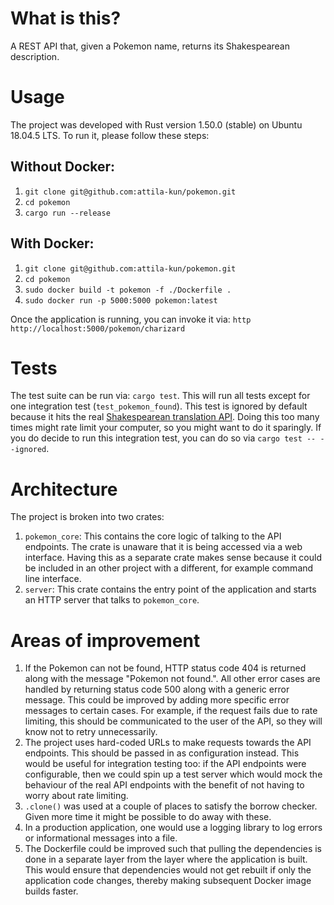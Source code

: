 # What is this?

A REST API that, given a Pokemon name, returns its Shakespearean description.

# Usage

The project was developed with Rust version 1.50.0 (stable) on Ubuntu 18.04.5 LTS. To run it, please follow these steps:

## Without Docker:

1. `git clone git@github.com:attila-kun/pokemon.git`
2. `cd pokemon`
3. `cargo run --release`

## With Docker:

1. `git clone git@github.com:attila-kun/pokemon.git`
2. `cd pokemon`
3. `sudo docker build -t pokemon -f ./Dockerfile .`
4. `sudo docker run -p 5000:5000 pokemon:latest`

Once the application is running, you can invoke it via: `http http://localhost:5000/pokemon/charizard`

# Tests

The test suite can be run via: `cargo test`. This will run all tests except for one integration test (`test_pokemon_found`). This test is ignored by default because it hits the real [Shakespearean translation API](https://funtranslations.com/api/shakespeare). Doing this too many times might rate limit your computer, so you might want to do it sparingly. If you do decide to run this integration test, you can do so via `cargo test -- --ignored`.

# Architecture

The project is broken into two crates:

1. `pokemon_core`: This contains the core logic of talking to the API endpoints. The crate is unaware that it is being accessed via a web interface. Having this as a separate crate makes sense because it could be included in an other project with a different, for example command line interface.
2. `server`: This crate contains the entry point of the application and starts an HTTP server that talks to `pokemon_core`.

# Areas of improvement

1. If the Pokemon can not be found, HTTP status code 404 is returned along with the message "Pokemon not found.". All other error cases are handled by returning status code 500 along with a generic error message. This could be improved by adding more specific error messages to certain cases. For example, if the request fails due to rate limiting, this should be communicated to the user of the API, so they will know not to retry unnecessarily.
2. The project uses hard-coded URLs to make requests towards the API endpoints. This should be passed in as configuration instead. This would be useful for integration testing too: if the API endpoints were configurable, then we could spin up a test server which would mock the behaviour of the real API endpoints with the benefit of not having to worry about rate limiting.
3. `.clone()` was used at a couple of places to satisfy the borrow checker. Given more time it might be possible to do away with these.
4. In a production application, one would use a logging library to log errors or informational messages into a file.
5. The Dockerfile could be improved such that pulling the dependencies is done in a separate layer from the layer where the application is built. This would ensure that dependencies would not get rebuilt if only the application code changes, thereby making subsequent Docker image builds faster.